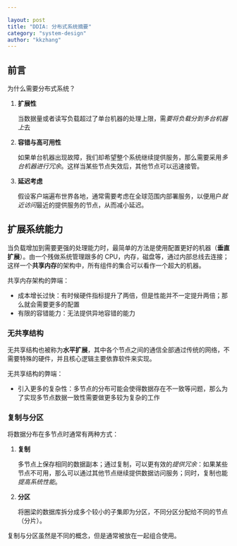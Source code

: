 ```yaml
---

layout: post
title: "DDIA: 分布式系统摘要"
category: "system-design"
author: "kkzhang"
---
```


## 前言

为什么需要分布式系统？

1. **扩展性**

    当数据量或者读写负载超过了单台机器的处理上限，需*要将负载分到多台机器上*去

2. **容错与高可用性**

    如果单台机器出现故障，我们却希望整个系统继续提供服务，那么需要采用*多台机器进行冗余*。这样当某些节点失效后，其他节点可以迅速接管。

3. **延迟考虑**

    假设客户端遍布世界各地，通常需要考虑在全球范围内部署服务，以便用户*就近访问*最近的提供服务的节点，从而减小延迟。

## 扩展系统能力

当负载增加到需要更强的处理能力时，最简单的方法是使用配置更好的机器（**垂直扩展**）。由一个残做系统管理跟多的 CPU，内存，磁盘等，通过内部总线去连接；这样一个**共享内存**的架构中，所有组件的集合可以看作一个超大的机器。

共享内存架构的弊端：

- 成本增长过快：有时候硬件指标提升了两倍，但是性能并不一定提升两倍；那么就会需要更多的配置
- 有限的容错能力：无法提供异地容错的能力

### 无共享结构

无共享结构也被称为**水平扩展**，其中各个节点之间的通信全部通过传统的网络，不需要特殊的硬件，并且核心逻辑主要依靠软件来实现。

无共享结构的弊端：

- 引入更多的复杂性：多节点的分布可能会使得数据存在不一致等问题，那么为了实现多节点数据一致性需要做更多较为复杂的工作

### 复制与分区

将数据分布在多节点时通常有两种方式：

1. **复制**

    多节点上保存相同的数据副本；通过复制，可以更有效的*提供冗余*：如果某些节点不可用，那么可以通过其他节点继续提供数据访问服务；同时，复制也能*提高系统性能*。

2. **分区**

    将圈梁的数据库拆分成多个较小的子集即为分区，不同分区分配给不同的节点（分片）。

复制与分区虽然是不同的概念，但是通常被放在一起组合使用。